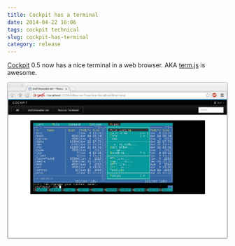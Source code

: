 ```yaml
---
title: Cockpit has a terminal
date: 2014-04-22 16:06
tags: cockpit technical
slug: cockpit-has-terminal
category: release
---
```


[Cockpit][] 0.5 now has a nice terminal in a web browser. AKA
[term.js][] is awesome.  
  
![Cockpit terminal](/images/cockpit-terminal.png)

  [Cockpit]: http://cockpit-project.org/
  [term.js]: https://github.com/chjj/term.js/
